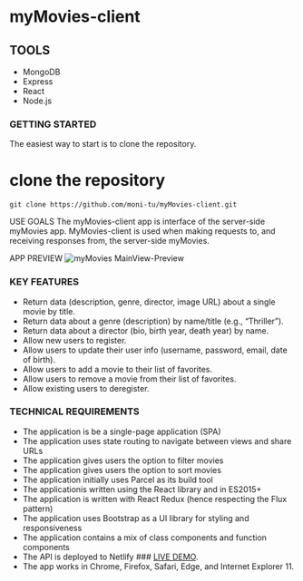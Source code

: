 # myMovies-client

## TOOLS

- MongoDB
- Express
- React
- Node.js

### GETTING STARTED

The easiest way to start is to clone the repository.

# clone the repository

```
git clone https://github.com/moni-tu/myMovies-client.git
```

USE GOALS
The myMovies-client app is interface of the server-side myMovies app. MyMovies-client is used when making requests to, and receiving responses from, the server-side myMovies.

APP PREVIEW
![myMovies MainView-Preview](https://user-images.githubusercontent.com/91124224/161581058-2fbcd009-e77b-4026-b2f6-6ced916d591c.png)

### KEY FEATURES

- Return data (description, genre, director, image URL) about a single movie by title.
- Return data about a genre (description) by name/title (e.g., “Thriller”).
- Return data about a director (bio, birth year, death year) by name.
- Allow new users to register.
- Allow users to update their user info (username, password, email, date of birth).
- Allow users to add a movie to their list of favorites.
- Allow users to remove a movie from their list of favorites.
- Allow existing users to deregister.

### TECHNICAL REQUIREMENTS

- The application is be a single-page application (SPA)
- The application uses state routing to navigate between views and share URLs
- The application gives users the option to filter movies
- The application gives users the option to sort movies
- The application initially uses Parcel as its build tool
- The applicationis written using the React library and in ES2015+
- The application is written with React Redux (hence respecting the Flux pattern)
- The application uses Bootstrap as a UI library for styling and responsiveness
- The application contains a mix of class components and function components
- The API is deployed to Netlify ### <a href="https://624b0be321937b090192e2e0--my-awesome-movies.netlify.app/">LIVE DEMO</a>.
- The app works in Chrome, Firefox, Safari, Edge, and Internet Explorer 11.
